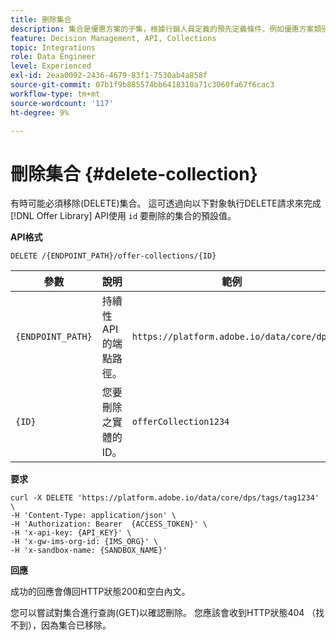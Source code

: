 ```yaml
---
title: 刪除集合
description: 集合是優惠方案的子集，根據行銷人員定義的預先定義條件，例如優惠方案類別。
feature: Decision Management, API, Collections
topic: Integrations
role: Data Engineer
level: Experienced
exl-id: 2eaa0092-2436-4679-83f1-7530ab4a858f
source-git-commit: 07b1f9b885574bb6418310a71c3060fa67f6cac3
workflow-type: tm+mt
source-wordcount: '117'
ht-degree: 9%

---
```


# 刪除集合 {#delete-collection}

有時可能必須移除(DELETE)集合。 這可透過向以下對象執行DELETE請求來完成 [!DNL Offer Library] API使用 `id` 要刪除的集合的預設值。

**API格式**

```http
DELETE /{ENDPOINT_PATH}/offer-collections/{ID}
```

| 參數 | 說明 | 範例 |
| --------- | ----------- | ------- |
| `{ENDPOINT_PATH}` | 持續性API的端點路徑。 | `https://platform.adobe.io/data/core/dps` |
| `{ID}` | 您要刪除之實體的ID。 | `offerCollection1234` |

**要求**

```shell
curl -X DELETE 'https://platform.adobe.io/data/core/dps/tags/tag1234' \
-H 'Content-Type: application/json' \
-H 'Authorization: Bearer  {ACCESS_TOKEN}' \
-H 'x-api-key: {API_KEY}' \
-H 'x-gw-ims-org-id: {IMS_ORG}' \
-H 'x-sandbox-name: {SANDBOX_NAME}'
```

**回應**

成功的回應會傳回HTTP狀態200和空白內文。

您可以嘗試對集合進行查詢(GET)以確認刪除。 您應該會收到HTTP狀態404 （找不到），因為集合已移除。
